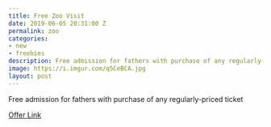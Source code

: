 ```yaml
---
title: Free Zoo Visit
date: 2019-06-05 20:31:00 Z
permalink: zoo
categories:
- new
- freebies
description: Free admission for fathers with purchase of any regularly-priced ticket
image: https://i.imgur.com/q5CeBCA.jpg
layout: post
---
```


Free admission for fathers with purchase of any regularly-priced ticket

[Offer Link](https://zooatlanta.org/event/fathers-day-at-the-zoo/)